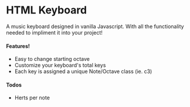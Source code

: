 # HTML Keyboard

A music keyboard designed in vanilla Javascript. With all the functionality needed to impliment it into your project!

#### Features!

  - Easy to change starting octave
  - Customize your keyboard's total keys
  - Each key is assigned a unique Note/Octave class (ie. c3)

#### Todos

  - Herts per note
